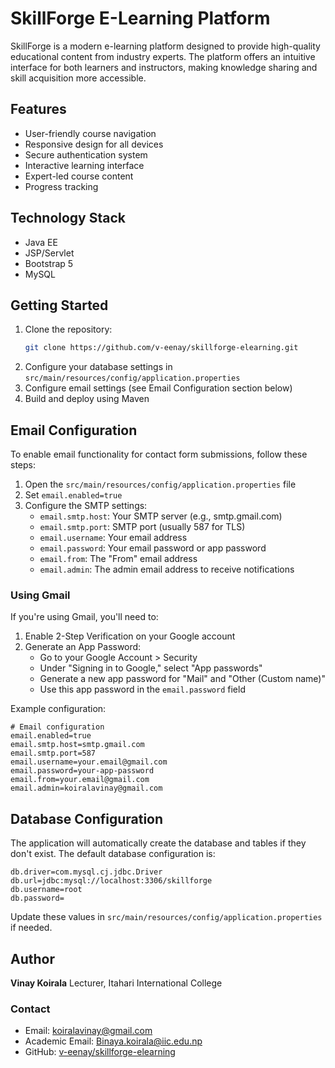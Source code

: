 # SkillForge E-Learning Platform

SkillForge is a modern e-learning platform designed to provide high-quality educational content from industry experts. The platform offers an intuitive interface for both learners and instructors, making knowledge sharing and skill acquisition more accessible.

## Features

- User-friendly course navigation
- Responsive design for all devices
- Secure authentication system
- Interactive learning interface
- Expert-led course content
- Progress tracking

## Technology Stack

- Java EE
- JSP/Servlet
- Bootstrap 5
- MySQL

## Getting Started

1. Clone the repository:
   ```bash
   git clone https://github.com/v-eenay/skillforge-elearning.git
   ```
2. Configure your database settings in `src/main/resources/config/application.properties`
3. Configure email settings (see Email Configuration section below)
4. Build and deploy using Maven

## Email Configuration

To enable email functionality for contact form submissions, follow these steps:

1. Open the `src/main/resources/config/application.properties` file
2. Set `email.enabled=true`
3. Configure the SMTP settings:
   - `email.smtp.host`: Your SMTP server (e.g., smtp.gmail.com)
   - `email.smtp.port`: SMTP port (usually 587 for TLS)
   - `email.username`: Your email address
   - `email.password`: Your email password or app password
   - `email.from`: The "From" email address
   - `email.admin`: The admin email address to receive notifications

### Using Gmail

If you're using Gmail, you'll need to:

1. Enable 2-Step Verification on your Google account
2. Generate an App Password:
   - Go to your Google Account > Security
   - Under "Signing in to Google," select "App passwords"
   - Generate a new app password for "Mail" and "Other (Custom name)"
   - Use this app password in the `email.password` field

Example configuration:
```properties
# Email configuration
email.enabled=true
email.smtp.host=smtp.gmail.com
email.smtp.port=587
email.username=your.email@gmail.com
email.password=your-app-password
email.from=your.email@gmail.com
email.admin=koiralavinay@gmail.com
```

## Database Configuration

The application will automatically create the database and tables if they don't exist. The default database configuration is:

```properties
db.driver=com.mysql.cj.jdbc.Driver
db.url=jdbc:mysql://localhost:3306/skillforge
db.username=root
db.password=
```

Update these values in `src/main/resources/config/application.properties` if needed.

## Author

**Vinay Koirala**
Lecturer, Itahari International College

### Contact

- Email: koiralavinay@gmail.com
- Academic Email: Binaya.koirala@iic.edu.np
- GitHub: [v-eenay/skillforge-elearning](https://github.com/v-eenay/skillforge-elearning.git)
